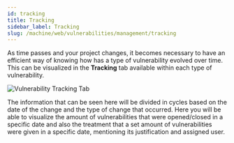 ```yaml
---
id: tracking
title: Tracking
sidebar_label: Tracking
slug: /machine/web/vulnerabilities/management/tracking
---
```


As time passes
and your project changes,
it becomes necessary to have
an efficient way of knowing
how has a type of vulnerability
evolved over time.
This can be visualized
in the **Tracking** tab
available within each type of vulnerability.

![Vulnerability Tracking Tab](https://res.cloudinary.com/fluid-attacks/image/upload/v1622211884/docs/web/vulnerabilities/management/vulnerabilities_tracking_eivofx.webp)

The information
that can be seen here
will be divided in cycles
based on the date of the change
and the type of change that occurred.
Here you will be able
to visualize the amount of vulnerabilities
that were opened/closed in a specific date
and also the treatment
that a set amount of vulnerabilities
were given in a specific date,
mentioning its justification
and assigned user.
